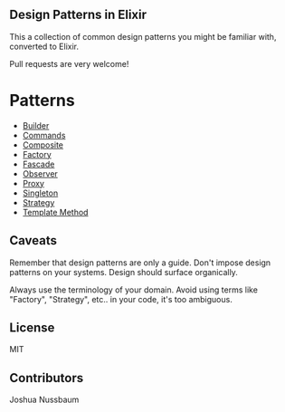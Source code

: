 Design Patterns in Elixir
------------------------------

This a collection of common design patterns you might be familiar with, converted to Elixir.

Pull requests are very welcome!

# Patterns

- [Builder](https://github.com/joshnuss/design-patterns-in-elixir/tree/master/builder)
- [Commands](https://github.com/joshnuss/design-patterns-in-elixir/tree/master/commands)
- [Composite](https://github.com/joshnuss/design-patterns-in-elixir/tree/master/composite)
- [Factory](https://github.com/joshnuss/design-patterns-in-elixir/tree/master/factory)
- [Fascade](https://github.com/joshnuss/design-patterns-in-elixir/tree/master/fascade)
- [Observer](https://github.com/joshnuss/design-patterns-in-elixir/tree/master/observer)
- [Proxy](https://github.com/joshnuss/design-patterns-in-elixir/tree/master/proxy)
- [Singleton](https://github.com/joshnuss/design-patterns-in-elixir/tree/master/singleton)
- [Strategy](https://github.com/joshnuss/design-patterns-in-elixir/tree/master/strategy)
- [Template Method](https://github.com/joshnuss/design-patterns-in-elixir/tree/master/template_method)

## Caveats

Remember that design patterns are only a guide.
Don't impose design patterns on your systems.
Design should surface organically.

Always use the terminology of your domain. Avoid using terms like "Factory", "Strategy", etc.. in your code, it's too ambiguous.

## License

MIT

## Contributors

Joshua Nussbaum

